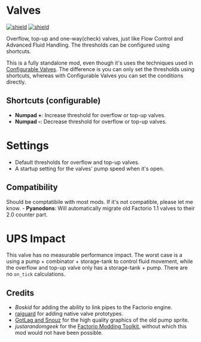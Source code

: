 # Valves

[![shield](https://img.shields.io/badge/Ko--fi-Donate%20-hotpink?logo=kofi&logoColor=white)](https://ko-fi.com/stringweasel) [![shield](https://img.shields.io/badge/dynamic/json?color=orange&label=Factorio&query=downloads_count&suffix=%20downloads&url=https%3A%2F%2Fmods.factorio.com%2Fapi%2Fmods%2Fvalves)](https://mods.factorio.com/mod/valves)

Overflow, top-up and one-way(check) valves, just like Flow Control and Advanced Fluid Handling. The thresholds can be configured using shortcuts.

This is a fully standalone mod, even though it's uses the techniques used in [Configurable Valves](https://mods.factorio.com/mod/configurable-valves). The difference is you can only set the thresholds using shortcuts, whereas with Configurable Valves you can set the conditions directly.

## Shortcuts (configurable)
- **Numpad +**: Increase threshold for overflow or top-up valves.
- **Numpad -**: Decrease threshold for overflow or top-up valves.

# Settings
- Default thresholds for overflow and top-up valves.
- A startup setting for the valves' pump speed when it's open.

## Compatibility
Should be comptatibile with most mods. If it's not compatible, please let me know.
    - **Pyanodons**: Will automatically migrate old Factorio 1.1 valves to their 2.0 counter part.

# UPS Impact
This valve has no measurable performance impact. The worst case is a using a pump + combinator + storage-tank to control fluid movement, while the overflow and top-up valve only has a storage-tank + pump. There are no `on_tick` calculations.

## Credits
- _Boskid_ for adding the ability to link pipes to the Factorio engine.
- [raiguard](https://mods.factorio.com/user/raiguard) for adding native valve prototypes.
- [GotLag and Snouz](https://mods.factorio.com/mod/Flow%20Control) for the high quality graphics of the old pump sprite. 
- _justarandomgeek_ for the [Factorio Modding Toolkit](https://marketplace.visualstudio.com/items?itemName=justarandomgeek.factoriomod-debug), without which this mod would not have been possible.
